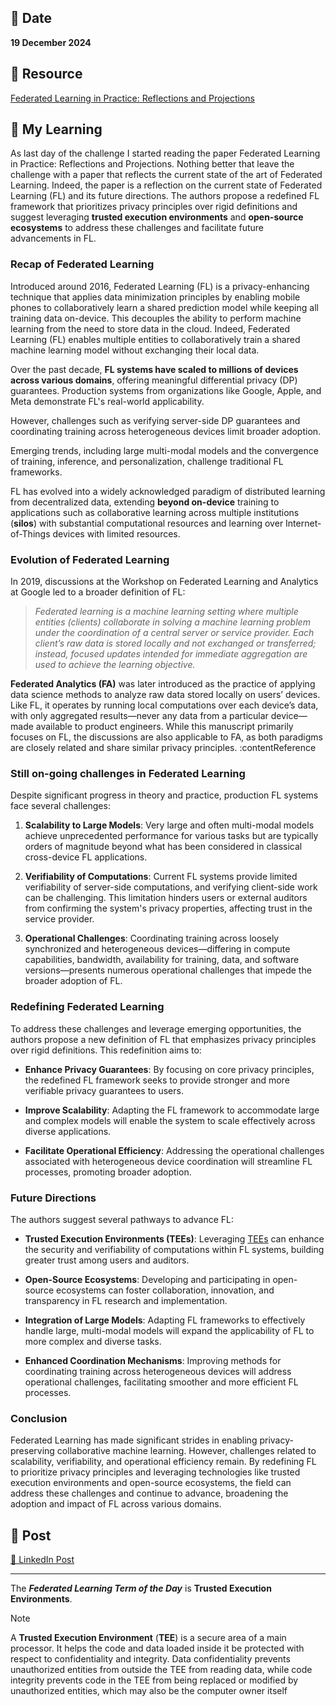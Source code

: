 ## 📅 Date
**19 December 2024**


## 📰 Resource
[Federated Learning in Practice: Reflections and Projections](https://arxiv.org/pdf/2410.08892)


## 🔖 My Learning
As last day of the challenge I started reading the paper Federated Learning in Practice: Reflections and Projections. Nothing better that leave the challenge with a paper that reflects the current state of the art of Federated Learning. Indeed, the paper is a reflection on the current state of Federated Learning (FL) and its future directions. The authors propose a redefined FL framework that prioritizes privacy principles over rigid definitions and suggest leveraging **trusted execution environments** and **open-source ecosystems** to address these challenges and facilitate future advancements in FL. 

### Recap of Federated Learning

Introduced around 2016, Federated Learning (FL) is a privacy-enhancing technique that applies data minimization principles by enabling mobile phones to collaboratively learn a shared prediction model while keeping all training data on-device. This decouples the ability to perform machine learning from the need to store data in the cloud. 
Indeed, Federated Learning (FL) enables multiple entities to collaboratively train a shared machine learning model without exchanging their local data. 

Over the past decade, **FL systems have scaled to millions of devices across various domains**, offering meaningful differential privacy (DP) guarantees. Production systems from organizations like Google, Apple, and Meta demonstrate FL's real-world applicability. 

However, challenges such as verifying server-side DP guarantees and coordinating training across heterogeneous devices limit broader adoption. 

Emerging trends, including large multi-modal models and the convergence of training, inference, and personalization, challenge traditional FL frameworks. 

FL has evolved into a widely acknowledged paradigm of distributed learning from decentralized data, extending **beyond on-device** training to applications such as collaborative learning across multiple institutions (**silos**) with substantial computational resources and learning over Internet-of-Things devices with limited resources.

### Evolution of Federated Learning

In 2019, discussions at the Workshop on Federated Learning and Analytics at Google led to a broader definition of FL:

> _Federated learning is a machine learning setting where multiple entities (clients) collaborate in solving a machine learning problem under the coordination of a central server or service provider. Each client’s raw data is stored locally and not exchanged or transferred; instead, focused updates intended for immediate aggregation are used to achieve the learning objective._

**Federated Analytics (FA)** was later introduced as the practice of applying data science methods to analyze raw data stored locally on users’ devices. Like FL, it operates by running local computations over each device’s data, with only aggregated results—never any data from a particular device—made available to product engineers. While this manuscript primarily focuses on FL, the discussions are also applicable to FA, as both paradigms are closely related and share similar privacy principles. :contentReference

### Still on-going challenges in Federated Learning

Despite significant progress in theory and practice, production FL systems face several challenges:

1. **Scalability to Large Models**: Very large and often multi-modal models achieve unprecedented performance for various tasks but are typically orders of magnitude beyond what has been considered in classical cross-device FL applications.

2. **Verifiability of Computations**: Current FL systems provide limited verifiability of server-side computations, and verifying client-side work can be challenging. This limitation hinders users or external auditors from confirming the system's privacy properties, affecting trust in the service provider.

3. **Operational Challenges**: Coordinating training across loosely synchronized and heterogeneous devices—differing in compute capabilities, bandwidth, availability for training, data, and software versions—presents numerous operational challenges that impede the broader adoption of FL.


### Redefining Federated Learning

To address these challenges and leverage emerging opportunities, the authors propose a new definition of FL that emphasizes privacy principles over rigid definitions. This redefinition aims to:

- **Enhance Privacy Guarantees**: By focusing on core privacy principles, the redefined FL framework seeks to provide stronger and more verifiable privacy guarantees to users.

- **Improve Scalability**: Adapting the FL framework to accommodate large and complex models will enable the system to scale effectively across diverse applications.

- **Facilitate Operational Efficiency**: Addressing the operational challenges associated with heterogeneous device coordination will streamline FL processes, promoting broader adoption.

### Future Directions

The authors suggest several pathways to advance FL:

- **Trusted Execution Environments (TEEs)**: Leveraging [TEEs](https://arxiv.org/abs/2111.04877) can enhance the security and verifiability of computations within FL systems, building greater trust among users and auditors.

- **Open-Source Ecosystems**: Developing and participating in open-source ecosystems can foster collaboration, innovation, and transparency in FL research and implementation.

- **Integration of Large Models**: Adapting FL frameworks to effectively handle large, multi-modal models will expand the applicability of FL to more complex and diverse tasks.

- **Enhanced Coordination Mechanisms**: Improving methods for coordinating training across heterogeneous devices will address operational challenges, facilitating smoother and more efficient FL processes.

### Conclusion

Federated Learning has made significant strides in enabling privacy-preserving collaborative machine learning. However, challenges related to scalability, verifiability, and operational efficiency remain. By redefining FL to prioritize privacy principles and leveraging technologies like trusted execution environments and open-source ecosystems, the field can address these challenges and continue to advance, broadening the adoption and impact of FL across various domains.


## 📮 Post 

[📘 LinkedIn Post](https://www.linkedin.com/posts/giuliagualtieri_30daysofflcode-activity-7275569389087707136-AcHx?utm_source=share&utm_medium=member_desktop)

------
The _**Federated Learning Term of the Day**_ is **Trusted Execution Environments**.
> [!NOTE]
> A **Trusted Execution Environment** (**TEE**) is a secure area of a main processor. It helps the code and data loaded inside it be protected with respect to confidentiality and integrity. Data confidentiality prevents unauthorized entities from outside the TEE from reading data, while code integrity prevents code in the TEE from being replaced or modified by unauthorized entities, which may also be the computer owner itself
